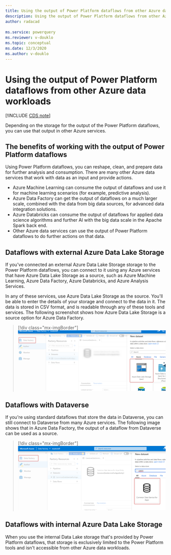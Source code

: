 ```yaml
---
title: Using the output of Power Platform dataflows from other Azure data workloads
description: Using the output of Power Platform dataflows from other Azure data workloads
author: radacad

ms.service: powerquery
ms.reviewer: v-douklo
ms.topic: conceptual
ms.date: 12/3/2020
ms.author: v-douklo
---
```


# Using the output of Power Platform dataflows from other Azure data workloads

[!INCLUDE [CDS note](../includes/cc-data-platform-banner.md)]

Depending on the storage for the output of the Power Platform dataflows, you can use that output in other Azure services.

## The benefits of working with the output of Power Platform dataflows

Using Power Platform dataflows, you can reshape, clean, and prepare data for further analysis and consumption. There are many other Azure data services that work with data as an input and provide actions. 

- Azure Machine Learning can consume the output of dataflows and use it for machine learning scenarios (for example, predictive analysis).
- Azure Data Factory can get the output of dataflows on a much larger scale, combined with the data from big data sources, for advanced data integration solutions.
- Azure Databricks can consume the output of dataflows for applied data science algorithms and further AI with the big data scale in the Apache Spark back end.
- Other Azure data services can use the output of Power Platform dataflows to do further actions on that data.

## Dataflows with external Azure Data Lake Storage

If you've connected an external Azure Data Lake Storage storage to the Power Platform dataflows, you can connect to it using any Azure services that have Azure Data Lake Storage as a source, such as Azure Machine Learning, Azure Data Factory, Azure Databricks, and Azure Analysis Services.

In any of these services, use Azure Data Lake Storage as the source. You'll be able to enter the details of your storage and connect to the data in it. The data is stored in CSV format, and is readable through any of these tools and services. The following screenshot shows how Azure Data Lake Storage is a source option for Azure Data Factory.

> [!div class="mx-imgBorder"]
> ![Using the output of Power Platform dataflows in external Data Lake Storage](media/ADFSourcedFromADLSGen2.png)

## Dataflows with Dataverse

If you're using standard dataflows that store the data in Dataverse, you can still connect to Dataverse from many Azure services. The following image shows that in Azure Data Factory, the output of a dataflow from Dataverse can be used as a source.

> [!div class="mx-imgBorder"]
> ![Using the output of Power Platform dataflows from Dataverse](media/ADFSourcedFromCDS.png)

## Dataflows with internal Azure Data Lake Storage

When you use the internal Data Lake storage that's provided by Power Platform dataflows, that storage is exclusively limited to the Power Platform tools and isn't accessible from other Azure data workloads.

